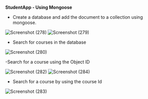 **StudentApp - Using Mongoose**

- Create a database and add the document to a collection using mongoose.

![Screenshot (278)](https://github.com/user-attachments/assets/cf145d5a-3b64-47b7-9a9e-a5240496de5c)
![Screenshot (279)](https://github.com/user-attachments/assets/c17e7f36-8429-43c0-ba59-b9bd05104f14)

- Search for courses in the database

![Screenshot (280)](https://github.com/user-attachments/assets/0b446fd0-de78-47f6-955a-c927e79df3a5)

-Search for a course using the Object ID 

![Screenshot (282)](https://github.com/user-attachments/assets/1c243115-4be0-4192-8000-51a264ceb390)
![Screenshot (284)](https://github.com/user-attachments/assets/44f85e7c-e681-4bf5-aabb-d57f985a6720)

- Search for a course by using the course Id

![Screenshot (283)](https://github.com/user-attachments/assets/5bdf35ce-e531-44a6-a0e6-56654d855b55)




